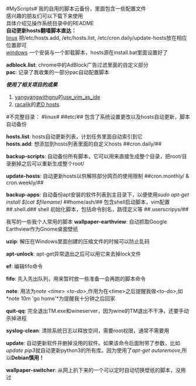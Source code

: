 #MyScripts#
我的自用的脚本云备份，里面包含一些配置文件  
感兴趣的朋友们可以下载下来使用  
具体介绍见操作系统目录中的README  
**自动更新hosts翻墙脚本直达：**  
[linux](https://github.com/the0demiurge/MyScripts/tree/master/linux/etc) 把/etc/hosts.add, /etc/hosts.list, /etc/cron.daily/update-hosts放在相应位置即可  
[windows](https://github.com/the0demiurge/MyScripts/tree/master/windows/update-hosts) 一个安装与一个卸载脚本，hosts源在install.bat里面设置好了
  
**adblock.list**: chrome中的AdBlock广告过滤里面的自定义部分  
**pac**: 记录了我收集的一部分pac自动配置脚本  
  
***使用了相关项目的成果***  
1. [yangyangwithgnu](https://github.com/yangyangwithgnu)的[use_vim_as_ide](https://github.com/yangyangwithgnu/use_vim_as_ide)  
2. [racaljk](https://github.com/racaljk)的[老D hosts](https://github.com/racaljk/hosts)


#不完整目录：
#linux#
##etc/##
包含了系统设置更改以及hosts自动更新，脚本自动备份  

**hosts.list**: hosts自动更新列表，计划任务里面自动索引到它  
**hosts.add**: 想添加到hosts列表里面的自定义hosts
##cron.daily/##

**backup-scripts**: 自动备份所有脚本，它可以用来直接生成整个目录，把root/目录删掉之后可以重新生成整个root/

**update-hosts**: 自动更新hosts以供解除部分网页的使用限制
##cron.monthly/ & cron.weekly/##

**backup-apps**: 自动备份apt安装的软件列表到主目录下，以便使用*sudo apt-get install $(cat $filename)*
##home/ash/##
包含shell启动脚本，vim配置
##.shell.d##
shell 初始化脚本，包括命令别名，路径定义等
##.userscripys/##

我写的一些我个人常用的脚本
**wallpaper-earthview**: 自动抓取Google Earthview作为Gnome桌面壁纸  

**uzip**: 解压在Windows里面创建的压缩文件的时候可以防止乱码  

**apt-unlock**: apt-get异常退出之后可以用它来去掉lock文件

**ef**: 编辑fifo命令

**fifo**: 先入先出队列，用来暂时放一些准备一会再跑的脚本命令

**note**: 用法为*note \<time\> \<to-do\>*,作用为在\<time\>之后提醒我做\<to-do\>,如*note 10m 'go home'*为提醒我十分钟之后回家

**quit-qq**: 完全退出TM.exe和wineserver，因为wine的TM退出不干净，还要手动杀掉进程

**syslog-clean**: 清除系统日志以释放空间，需要root权限，通常不需要用

**update**: 自动更新软件并删掉没用的软件。如果该命令后面附带了参数，比如*update pip3*就自动更新python3的所有库。因为使用了*apt-get autoremove*,所以**Debian慎用！**

**wallpaper-switcher**: 从网上扒下来的一个可以定时自动切换壁纸的脚本，没用过
